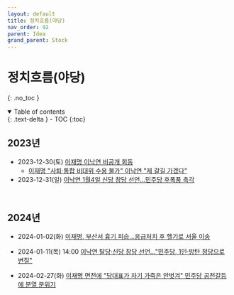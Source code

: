 ```yaml
---
layout: default
title: 정치흐름(야당)
nav_order: 92
parent: Idea
grand_parent: Stock
---
```


# 정치흐름(야당)
{: .no_toc }

<details open markdown="block">
  <summary>
    Table of contents
  </summary>
  {: .text-delta }
- TOC
{:toc}
</details>
<!------------------------------------ STEP ------------------------------------>

## 2023년
<!--- 2023-10-11 이전 검토 필요 --->

* 2023-12-30(토)  [이재명 이낙연 비공개 회동](https://www.chosun.com/politics/assembly/2023/12/30/FVJXZGCD6BHQJNNNPBDLCDJWOA/?utm_source=naver&utm_medium=referral&utm_campaign=naver-news)
    * [이재명 "사퇴·통합 비대위 수용 불가" 이낙연 "제 갈길 가겠다"](https://www.yna.co.kr/view/AKR20231230023400001?input=1195m)
* 2023-12-31(일) [이낙연 1월4일 신당 창당 선언…민주당 후폭풍 촉각](https://www.joongang.co.kr/article/25218778)

<br>

## 2024년

* 2024-01-02(화) [이재명, 부산서 흉기 피습…응급처치 후 헬기로 서울 이송](https://www.yna.co.kr/view/AKR20240102054955001?input=1195m)

* 2024-01-11(목) 14:00 [이낙연 탈당·신당 창당 선언…"민주당, 1인·방탄 정당으로 변질"](https://news.jtbc.co.kr/article/article.aspx?news_id=NB12160316)

* 2024-02-27(화) [이재명 면전에 "당대표가 자기 가죽은 안벗겨" 민주당 공천갈등에 분열 분위기](https://n.news.naver.com/article/088/0000864489?cds=news_media_pc&type=editn)

  